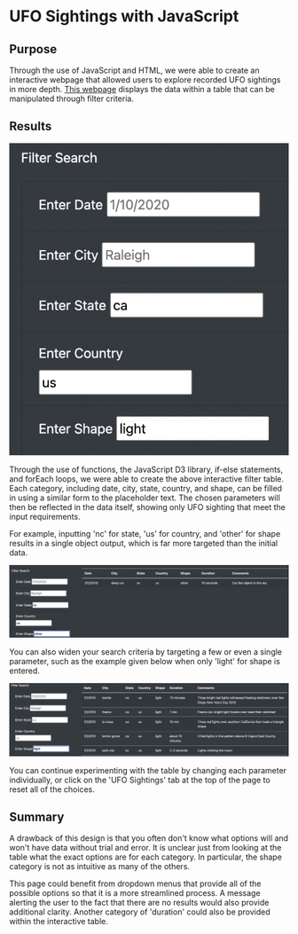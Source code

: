 # UFO Sightings with JavaScript 

## Purpose 

Through the use of JavaScript and HTML, we were able to create an interactive webpage that allowed users to explore recorded UFO sightings in more depth. [This webpage](https://msprech.github.io/UFOs/) displays the data within a table that can be manipulated through filter criteria. 

## Results 

![table](https://github.com/msprech/UFOs/blob/e17b56511b142d6dab4605f86aa6031c5837badf/Screen%20Shot%202021-11-19%20at%206.49.01%20PM.png) 

Through the use of functions, the JavaScript D3 library, if-else statements, and forEach loops, we were able to create the above interactive filter table. Each category, including date, city, state, country, and shape, can be filled in using a similar form to the placeholder text. The chosen parameters will then be reflected in the data itself, showing only UFO sighting that meet the input requirements. 

For example, inputting 'nc' for state, 'us' for country, and 'other' for shape results in a single object output, which is far more targeted than the initial data.   

![example](https://github.com/msprech/UFOs/blob/4630a0ac9f5ae5399f16e8c1943b64b58a76bbd0/Screen%20Shot%202021-11-19%20at%206.54.09%20PM.png)

You can also widen your search criteria by targeting a few or even a single parameter, such as the example given below when only 'light' for shape is entered. 

![light](https://github.com/msprech/UFOs/blob/913de22a086a4a79d4a2c6114acaa0bf81802c93/Screen%20Shot%202021-11-19%20at%206.57.28%20PM.png)

You can continue experimenting with the table by changing each parameter individually, or click on the 'UFO Sightings' tab at the top of the page to reset all of the choices. 

## Summary 

A drawback of this design is that you often don't know what options will and won't have data without trial and error. It is unclear just from looking at the table what the exact options are for each category. In particular, the shape category is not as intuitive as many of the others. 

This page could benefit from dropdown menus that provide all of the possible options so that it is a more streamlined process. A message alerting the user to the fact that there are no results would also provide additional clarity. Another category of 'duration' could also be provided within the interactive table. 
